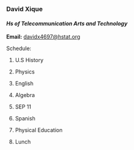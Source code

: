 ### David Xique

####  _Hs of Telecommunication Arts and Technology_
**Email:** davidx4697@hstat.org


Schedule:
1. U.S History

2. Physics

3. English 

4. Algebra 

5. SEP 11

6. Spanish

7. Physical Education

8. Lunch
